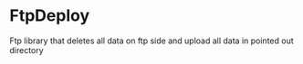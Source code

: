 FtpDeploy
=========

Ftp library that deletes all data on ftp side and upload all data in pointed out directory

